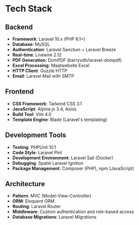 # Tech Stack

## Backend
- **Framework**: Laravel 10.x (PHP 8.1+)
- **Database**: MySQL
- **Authentication**: Laravel Sanctum + Laravel Breeze
- **Real-time**: Livewire 2.12
- **PDF Generation**: DomPDF (barryvdh/laravel-dompdf)
- **Excel Processing**: Maatwebsite Excel
- **HTTP Client**: Guzzle HTTP
- **Email**: Laravel Mail with SMTP

## Frontend
- **CSS Framework**: Tailwind CSS 3.1
- **JavaScript**: Alpine.js 3.4, Axios
- **Build Tool**: Vite 4.0
- **Template Engine**: Blade (Laravel's templating)

## Development Tools
- **Testing**: PHPUnit 10.1
- **Code Style**: Laravel Pint
- **Development Environment**: Laravel Sail (Docker)
- **Debugging**: Spatie Laravel Ignition
- **Package Management**: Composer (PHP), npm (JavaScript)

## Architecture
- **Pattern**: MVC (Model-View-Controller)
- **ORM**: Eloquent ORM
- **Routing**: Laravel Router
- **Middleware**: Custom authentication and role-based access
- **Database Migrations**: Laravel Migrations